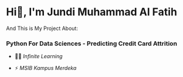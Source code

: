 <h1>Hi👋, I'm Jundi Muhammad Al Fatih</h1>

And This is My Project About:

<h3>Python For Data Sciences - Predicting Credit Card Attrition</h3>

- 👨‍💻 *Infinite Learning*

- ⚡ *MSIB Kampus Merdeka*
